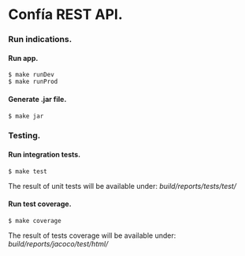 # Confía REST API. 
### Run indications.

#### Run app.
```
$ make runDev
$ make runProd
```

#### Generate .jar file.
```
$ make jar
```
### Testing.

#### Run integration tests.
```
$ make test
```
The result of unit tests will be available under: *build/reports/tests/test/*

#### Run test coverage.
```
$ make coverage
```
The result of tests coverage will be available under: *build/reports/jacoco/test/html/*
